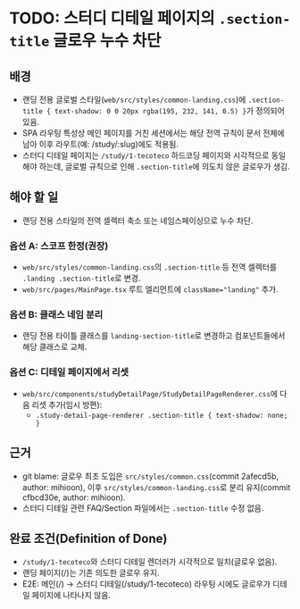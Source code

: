 # TODO: 스터디 디테일 페이지의 `.section-title` 글로우 누수 차단

## 배경
- 랜딩 전용 글로벌 스타일(`web/src/styles/common-landing.css`)에 `.section-title { text-shadow: 0 0 20px rgba(195, 232, 141, 0.5) }`가 정의되어 있음.
- SPA 라우팅 특성상 메인 페이지를 거친 세션에서는 해당 전역 규칙이 문서 전체에 남아 이후 라우트(예: /study/:slug)에도 적용됨.
- 스터디 디테일 페이지는 `/study/1-tecoteco` 하드코딩 페이지와 시각적으로 동일해야 하는데, 글로벌 규칙으로 인해 `.section-title`에 의도치 않은 글로우가 생김.

## 해야 할 일
- 랜딩 전용 스타일의 전역 셀렉터 축소 또는 네임스페이싱으로 누수 차단.

### 옵션 A: 스코프 한정(권장)
- `web/src/styles/common-landing.css`의 `.section-title` 등 전역 셀렉터를 `.landing .section-title`로 변경.
- `web/src/pages/MainPage.tsx` 루트 엘리먼트에 `className="landing"` 추가.

### 옵션 B: 클래스 네임 분리
- 랜딩 전용 타이틀 클래스를 `landing-section-title`로 변경하고 컴포넌트들에서 해당 클래스로 교체.

### 옵션 C: 디테일 페이지에서 리셋
- `web/src/components/studyDetailPage/StudyDetailPageRenderer.css`에 다음 리셋 추가(임시 방편):
  - `.study-detail-page-renderer .section-title { text-shadow: none; }`

## 근거
- git blame: 글로우 최초 도입은 `src/styles/common.css`(commit 2afecd5b, author: mihioon), 이후 `src/styles/common-landing.css`로 분리 유지(commit cfbcd30e, author: mihioon).
- 스터디 디테일 관련 FAQ/Section 파일에서는 `.section-title` 수정 없음.

## 완료 조건(Definition of Done)
- `/study/1-tecoteco`와 스터디 디테일 렌더러가 시각적으로 일치(글로우 없음).
- 랜딩 페이지(/)는 기존 의도한 글로우 유지.
- E2E: 메인(/) → 스터디 디테일(/study/1-tecoteco) 라우팅 시에도 글로우가 디테일 페이지에 나타나지 않음.
